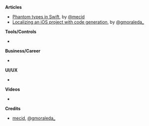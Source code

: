 
**Articles**

* [Phantom types in Swift](https://swiftwithmajid.com/2021/02/18/phantom-types-in-swift/), by [@mecid](https://twitter.com/mecid)
* [Localizing an iOS project with code generation](http://moraleda.info/2021/02/19/localization/), by [@gmoraleda_](https://twitter.com/gmoraleda_)

**Tools/Controls**

* 

**Business/Career**

* 

**UI/UX**

* 

**Videos**

* 

**Credits**

* [mecid](https://github.com/mecid), [@gmoraleda_](https://twitter.com/gmoraleda_)

